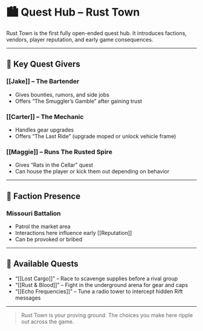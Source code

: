 # 🏙️ Quest Hub – Rust Town

Rust Town is the first fully open-ended quest hub. It introduces factions, vendors, player reputation, and early game consequences.

---

## 🎯 Key Quest Givers

### [[Jake]] – The Bartender
- Gives bounties, rumors, and side jobs
- Offers “The Smuggler’s Gamble” after gaining trust

### [[Carter]] – The Mechanic
- Handles gear upgrades
- Offers “The Last Ride” (upgrade moped or unlock vehicle frame)

### [[Maggie]] – Runs The Rusted Spire
- Gives “Rats in the Cellar” quest
- Can house the player or kick them out depending on behavior

---

## 🧪 Faction Presence

### Missouri Battalion
- Patrol the market area
- Interactions here influence early [[Reputation]]
- Can be provoked or bribed

---

## 🧭 Available Quests

- “[[Lost Cargo]]” – Race to scavenge supplies before a rival group
- “[[Rust & Blood]]” – Fight in the underground arena for gear and caps
- “[[Echo Frequencies]]” – Tune a radio tower to intercept hidden Rift messages

---

> Rust Town is your proving ground. The choices you make here ripple out across the game.
